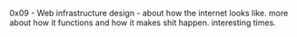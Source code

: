0x09 - Web infrastructure design - about how the internet looks like.
more about how it functions and how it makes shit happen. interesting times.
